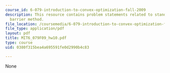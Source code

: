 ```yaml
---
course_id: 6-079-introduction-to-convex-optimization-fall-2009
description: This resource contains problem statements related to standard form LP
  barrier method.
file_location: /coursemedia/6-079-introduction-to-convex-optimization-fall-2009/0380f315bea4a695591fe0d2990b4c83_MIT6_079F09_hw10.pdf
file_type: application/pdf
layout: pdf
title: MIT6_079F09_hw10.pdf
type: course
uid: 0380f315bea4a695591fe0d2990b4c83

---
```

None